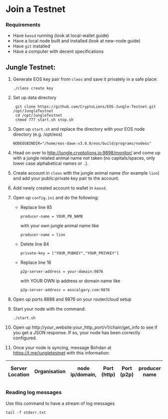 # Join a Testnet

### Requirements
- Have `keosd` running (look at local-wallet guide)
- Have a local node built and installed (look at new-node guide)
- Have `git` installed
- Have a computer with decent specifications

## **Jungle Testnet:**
1. Generate EOS key pair from `cleos` and save it privately in a safe place:
     ```
    ./cleos create key
     ```
2. Set up data directory
     ```
      git clone https://github.com/CryptoLions/EOS-Jungle-Testnet.git /opt/JungleTestnet
      cd /opt/JungleTestnet
      chmod 777 start.sh stop.sh
     ```
3. Open up `start.sh` and replace the directory with your EOS node directory (e.g. /opt/eos)
   ```
   NODEOSBINDIR="/home/eos-dawn-v3.0.0/eos/build/programs/nodeos"
   ```
4. Head on over to http://jungle.cryptolions.io:9898/monitor/ and come up with a jungle related animal name not taken (no capitals/spaces, only lower case alphabetical names or `.`).
5. Create account in `cleos` with the jungle animal name (for example `lion`) and add your public:private key pair to the account.
6. Add newly created account to wallet in `keosd`.
7. Open up `config.ini` and do the following:
   * Replace line 85
      ```
      producer-name = YOUR_PB_NAME
      ```
      with your own jungle animal name like
      ```
      producer-name = lion
      ```

   *  Delete line 84
      ```
      private-key = ["YOUR_PUBKEY","YOUR_PRIVKEY"]
      ```
   * Replace line 16
      ```
      p2p-server-address = your-domain:9876
      ```
     with YOUR OWN ip address or domain name like
     ```
     p2p-server-address = eoscalgary.com:9876
     ```

8. Open up ports 8888 and 9876 on your router/cloud setup
9. Start your node with the command:
   ```
   ./start.sh
   ```
10. Open up http://your_website:your_http_port/v1/chain/get_info to see if you get a JSON response. If so, your node has been correctly configured.
11. Once your node is syncing, message Bohdan at https://t.me/jungletestnet with this information:

| Server Location | Organisation | node ip/domain, | Port (http) |  Port (p2p) | producer name | your public key|
|-----------------|--------------|-----------------|-------------|-------------|---------------|----------------|



### Reading log messages
Use this command to have a stream of log messages
```
tail -f stderr.txt
```
